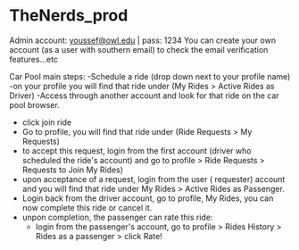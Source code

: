 # TheNerds_prod
Admin account: youssef@owl.edu | pass: 1234
You can create your own account (as a user with southern email) to check the email verification features...etc

Car Pool main steps: 
  -Schedule a ride (drop down next to your profile name) 
  -on your profile you will find that ride under (My Rides > Active Rides as Driver) 
  -Access through another account and look for that ride on the car pool browser.
  - click join ride
  - Go to profile, you will find that ride under (Ride Requests > My Requests) 
  - to accept this request, login from the first account (driver who scheduled the ride's account) and go to profile > Ride Requests > Requests to Join My Rides) 
  - upon acceptance of a request, login from the user ( requester) account and you will find that ride under My Rides > Active Rides as Passenger.
  - Login back from the driver account, go to profile, My Rides, you can now complete this ride or cancel it. 
  - unpon completion, the passenger can rate this ride: 
      - login from the passenger's account, go to profile > Rides History > Rides as a passenger > click Rate! 
